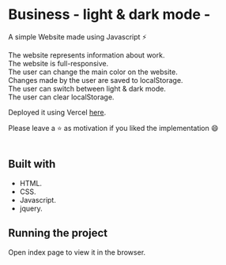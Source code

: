 # Business - light & dark mode -
A simple Website made using Javascript ⚡

The website represents information about work.<br/>
The website is full-responsive.<br/>
The user can change the main color on the website.<br/>
Changes made by the user are saved to localStorage.<br/>
The user can switch between light & dark mode.<br/>
The user can clear localStorage.

Deployed it using Vercel [here](https://business-97.vercel.app/).

Please leave a ⭐ as motivation if you liked the implementation 😄
<br/>
<br/>


## Built with
* HTML.
* CSS.
* Javascript.
* jquery.

## Running the project
Open index page  to view it in the browser. 
